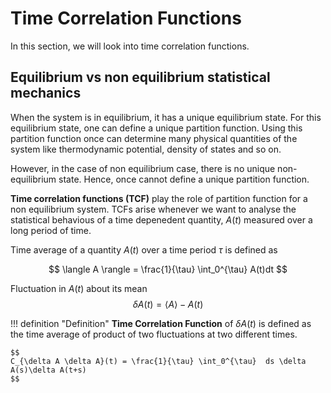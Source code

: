 # Time Correlation Functions

In this section, we will look into time correlation functions.

## Equilibrium vs non equilibrium statistical mechanics

When the system is in equilibrium, it has a unique equilibrium state. For this equilibrium state, one can define a unique partition function. Using this partition function once can determine many physical quantities of the system like thermodynamic potential, density of states and so on.

However, in the case of non equilibrium case, there is no unique non-equilibrium state. Hence, once cannot define a unique partition function.

**Time correlation functions (TCF)** play the role of partition function for a non equilibrium system. TCFs arise whenever we want to analyse the statistical behavious of a time depenedent quantity, $A(t)$ measured over a long period of time.

Time average of a quantity $A(t)$ over a time period $\tau$ is defined as

$$
\langle A \rangle = \frac{1}{\tau} \int_0^{\tau} A(t)dt
$$

Fluctuation in $A(t)$ about its mean
$$
\delta A(t) = \langle A \rangle - A(t)
$$

!!! definition "Definition"
    **Time Correlation Function** of $\delta A(t)$ is defined as the time average of product of two fluctuations at two different times.

    $$
    C_{\delta A \delta A}(t) = \frac{1}{\tau} \int_0^{\tau}  ds \delta A(s)\delta A(t+s)  
    $$


